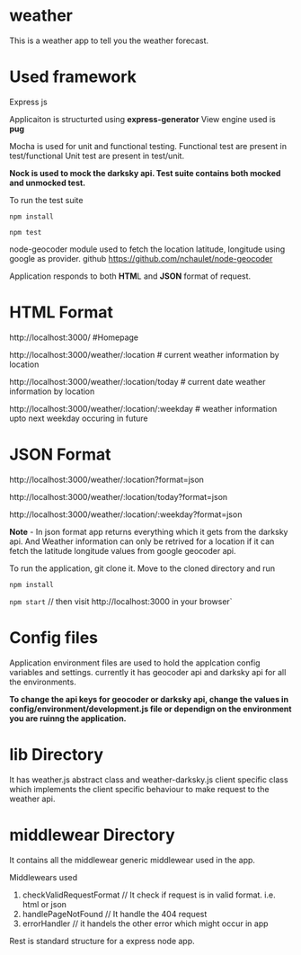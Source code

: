 # weather
This is a weather app to tell you the weather forecast.

# Used framework
Express js

Applicaiton is structurted using **express-generator**
View engine used is **pug**

Mocha is used for unit and functional testing.
Functional test are present in test/functional
Unit test are present in test/unit.

**Nock is used to mock the darksky api. Test suite contains both mocked and unmocked test.**

To run the test suite

`npm install`

`npm test`

node-geocoder module used to fetch the location latitude, longitude using google as provider.
github https://github.com/nchaulet/node-geocoder

Application responds to both **HTM**L and **JSON** format of request.

# HTML Format
http://localhost:3000/ #Homepage

http://localhost:3000/weather/:location # current weather information by location

http://localhost:3000/weather/:location/today # current date weather information by location

http://localhost:3000/weather/:location/:weekday # weather information upto next weekday occuring in future

# JSON Format

http://localhost:3000/weather/:location?format=json

http://localhost:3000/weather/:location/today?format=json

http://localhost:3000/weather/:location/:weekday?format=json

**Note** - In json format app returns everything which it gets from the darksky api. And Weather information can only be retrived for a location if it can fetch the latitude longitude values from google geocoder api.

To run the application, git clone it. Move to the cloned directory and run

`npm install`

`npm start` // then visit http://localhost:3000 in your browser`

# Config files
Application environment files are used to hold the applcation config variables and settings.
currently it has geocoder api and darksky api for all the environments.

**To change the api keys for geocoder or darksky api, change the values in config/environment/development.js file or dependign on the environment you are ruinng the application.**

# lib Directory
It has weather.js abstract class and weather-darksky.js client specific class which implements the client specific behaviour to make request to the weather api.

# middlewear Directory
It contains all the middlewear generic middlewear used in the app.

Middlewears used

1. checkValidRequestFormat // It check if request is in valid format. i.e. html or json
2. handlePageNotFound // It handle the 404 request
3. errorHandler // it handels the other error which  might occur in app



Rest is standard structure for a express node app.